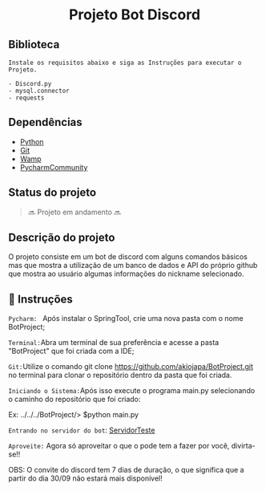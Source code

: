 <h1 align = "center" > Projeto Bot Discord</h1>


## Biblioteca ##
```
Instale os requisitos abaixo e siga as Instruções para executar o Projeto.

- Discord.py
- mysql.connector
- requests

```



## Dependências 
- <a href =https://www.python.org/downloads/>Python</a>
- <a href=https://git-scm.com/download>Git</a>
- <a href=https://spring.io/tools>Wamp</a>
- <a href=https://www.jetbrains.com/pycharm/download>PycharmCommunity</a>



## Status do projeto 
> :soon: Projeto em andamento :soon:


## Descrição do projeto 

O projeto consiste em um bot de discord com alguns comandos básicos mas que mostra a utilização de um banco de dados e API do próprio github que mostra ao usuário algumas informações do nickname selecionado.


## :hammer: Instruções

`Pycharm: ` Após instalar o SpringTool, crie uma nova pasta com o nome BotProject;

`Terminal:`Abra um terminal de sua preferência e acesse a pasta "BotProject" que foi criada com a IDE;

`Git:`Utilize o comando git clone https://github.com/akiojapa/BotProject.git no terminal para clonar o repositório dentro da pasta que foi criada.

`Iniciando o Sistema:`Após isso execute o programa main.py selecionando o caminho do repositório que foi criado:

Ex: ../../../BotProject/> $python main.py

`Entrando no servidor do bot`: <a href=https://discord.gg/CfHuT4Sb>ServidorTeste</a> 

`Aproveite:` Agora só aproveitar o que o pode tem a fazer por você, divirta-se!!

OBS: O convite do discord tem 7 dias de duração, o que significa que a partir do dia 30/09 não estará mais disponível!

